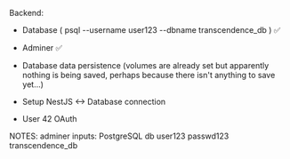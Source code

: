 Backend:
- Database ( psql --username user123 --dbname transcendence_db ) ✅
- Adminer ✅
- Database data persistence (volumes are already set but
    apparently nothing is being saved, perhaps because there
    isn't anything to save yet...)

- Setup NestJS <-> Database connection
- User 42 OAuth


NOTES:
    adminer inputs:
    PostgreSQL
    db
    user123
    passwd123
    transcendence_db